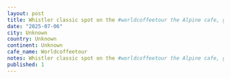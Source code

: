 ```yaml
---
layout: post
title: Whistler classic spot on the #worldcoffeetour the Alpine cafe, great break and friendly vibes, theyâve added heaps of capacity since I was last here.
date: "2025-07-06"
city: Unknown
country: Unknown
continent: Unknown
cafe_name: Worldcoffeetour
notes: Whistler classic spot on the #worldcoffeetour the Alpine cafe, great break and friendly vibes, theyâve added heaps of capacity since I was last here.
published: 1
---
```

